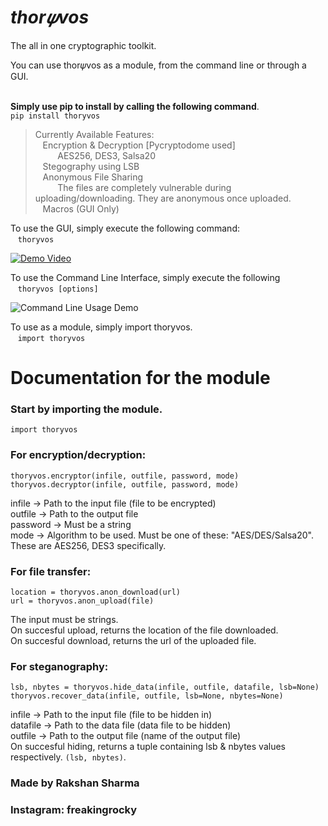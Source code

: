 # ***thor𝜓vos***
The all in one cryptographic toolkit.

You can use thor𝜓vos as a module, from the command line or through a GUI.

\
**Simply use pip to install by calling the following command**.\
`pip install thoryvos`


> Currently Available Features:  \
&nbsp;&nbsp;&nbsp;Encryption & Decryption  [Pycryptodome used]\
&nbsp;&nbsp;&nbsp;&nbsp;&nbsp;&nbsp;&nbsp;&nbsp;&nbsp;AES256, DES3, Salsa20  \
&nbsp;&nbsp;&nbsp;Stegography using LSB\
&nbsp;&nbsp;&nbsp;Anonymous File Sharing\
&nbsp;&nbsp;&nbsp;&nbsp;&nbsp;&nbsp;&nbsp;&nbsp;&nbsp;The files are completely vulnerable during uploading/downloading. They are anonymous once uploaded.\
&nbsp;&nbsp;&nbsp;Macros (GUI Only)

To use the GUI, simply execute the following command:\
&nbsp;&nbsp;&nbsp;```thoryvos```

[![Demo Video](https://i.imgur.com/hgJ50EK.png)](https://www.youtube.com/watch?v=uIFjztawVHM&feature=youtu.be)

To use the Command Line Interface, simply execute the following
&nbsp;&nbsp;&nbsp;```thoryvos [options]```

![Command Line Usage Demo](https://i.imgur.com/jhptGz2.png)

To use as a module, simply import thoryvos.\
&nbsp;&nbsp;&nbsp;```import thoryvos```

# Documentation for the module
### Start by importing the module.
```
import thoryvos
```

### For encryption/decryption:
```
thoryvos.encryptor(infile, outfile, password, mode)
thoryvos.decryptor(infile, outfile, password, mode)
```
infile -> Path to the input file (file to be encrypted)\
outfile -> Path to the output file \
password -> Must be a string\
mode -> Algorithm to be used. Must be one of these: "AES/DES/Salsa20". These are AES256, DES3 specifically.

### For file transfer:
```
location = thoryvos.anon_download(url)
url = thoryvos.anon_upload(file)
```
The input must be strings.\
On succesful upload, returns the location of the file downloaded.\
On succesful download, returns the url of the uploaded file.

### For steganography:
```
lsb, nbytes = thoryvos.hide_data(infile, outfile, datafile, lsb=None)
thoryvos.recover_data(infile, outfile, lsb=None, nbytes=None)
```
infile -> Path to the input file (file to be hidden in)\
datafile -> Path to the data file (data file to be hidden)\
outfile -> Path to the output file (name of the output file)\
On succesful hiding, returns a tuple containing lsb & nbytes values respectively. `(lsb, nbytes)`.

### Made by Rakshan Sharma
### Instagram: freakingrocky

